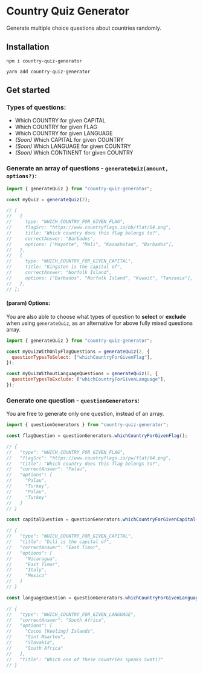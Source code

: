 # Country Quiz Generator

Generate multiple choice questions about countries randomly.

## Installation

`npm i country-quiz-generator`

`yarn add country-quiz-generator`

## Get started

### Types of questions:

- Which COUNTRY for given CAPITAL
- Which COUNTRY for given FLAG
- Which COUNTRY for given LANGUAGE
- _(Soon)_ Which CAPITAL for given COUNTRY
- _(Soon)_ Which LANGUAGE for given COUNTRY
- _(Soon)_ Which CONTINENT for given COUNTRY

### Generate an array of questions - `generateQuiz(amount, options?)`:

```js
import { generateQuiz } from "country-quiz-generator";

const myQuiz = generateQuiz(2);

// [
//   {
//     type: "WHICH_COUNTRY_FOR_GIVEN_FLAG",
//     flagSrc: "https://www.countryflags.io/bb/flat/64.png",
//     title: "Which country does this flag belongs to?",
//     correctAnswer: "Barbados",
//     options: ["Mayotte", "Mali", "Kazakhstan", "Barbados"],
//   },
//   {
//     type: "WHICH_COUNTRY_FOR_GIVEN_CAPITAL",
//     title: "Kingston is the capital of",
//     correctAnswer: "Norfolk Island",
//     options: ["Barbados", "Norfolk Island", "Kuwait", "Tanzania"],
//   },
// ];
```

#### (param) Options:

You are also able to choose what types of question to **select** or **exclude** when using `generateQuiz`, as an alternative for above fully mixed questions array.

```js
import { generateQuiz } from "country-quiz-generator";

const myQuizWithOnlyFlagQuestions = generateQuiz(2, {
  questionTypesToSelect: ["whichCountryForGivenFlag"],
});

const myQuizWithoutLanguageQuestions = generateQuiz(2, {
  questionTypesToExclude: ["whichCountryForGivenLanguage"],
});
```

### Generate one question - `questionGenerators`:

You are free to generate only one question, instead of an array.

```js
import { questionGenerators } from "country-quiz-generator";

const flagQuestion = questionGenerators.whichCountryForGivenFlag();

// {
//   "type": "WHICH_COUNTRY_FOR_GIVEN_FLAG",
//   "flagSrc": "https://www.countryflags.io/pw/flat/64.png",
//   "title": "Which country does this flag belongs to?",
//   "correctAnswer": "Palau",
//   "options": [
//     "Palau",
//     "Turkey",
//     "Palau",
//     "Turkey"
//   ]
// }

const capitalQuestion = questionGenerators.whichCountryForGivenCapital();

// {
//   "type": "WHICH_COUNTRY_FOR_GIVEN_CAPITAL",
//   "title": "Dili is the capital of",
//   "correctAnswer": "East Timor",
//   "options": [
//     "Nicaragua",
//     "East Timor",
//     "Italy",
//     "Mexico"
//   ]
// }

const languageQuestion = questionGenerators.whichCountryForGivenLanguage();

// {
//   "type": "WHICH_COUNTRY_FOR_GIVEN_LANGUAGE",
//   "correctAnswer": "South Africa",
//   "options": [
//     "Cocos [Keeling] Islands",
//     "Sint Maarten",
//     "Slovakia",
//     "South Africa"
//   ],
//   "title": "Which one of these countries speaks Swati?"
// }
```
